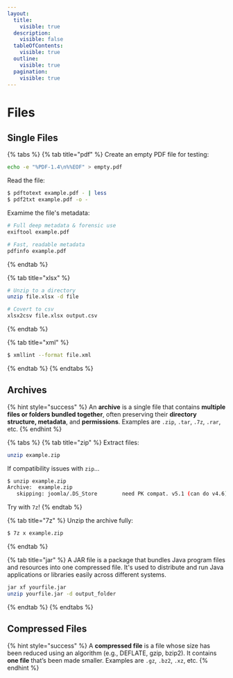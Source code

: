 ```yaml
---
layout:
  title:
    visible: true
  description:
    visible: false
  tableOfContents:
    visible: true
  outline:
    visible: true
  pagination:
    visible: true
---
```


# Files

## Single Files

{% tabs %}
{% tab title="pdf" %}
Create an empty PDF file for testing:

```bash
echo -e "%PDF-1.4\n%%EOF" > empty.pdf
```

Read the file:

```bash
$ pdftotext example.pdf - | less
$ pdf2txt example.pdf -o -
```

Examime the file's metadata:

```bash
# Full deep metadata & forensic use
exiftool example.pdf

# Fast, readable metadata
pdfinfo example.pdf
```
{% endtab %}

{% tab title="xlsx" %}
```bash
# Unzip to a directory
unzip file.xlsx -d file

# Covert to csv
xlsx2csv file.xlsx output.csv
```
{% endtab %}

{% tab title="xml" %}
```bash
$ xmllint --format file.xml
```
{% endtab %}
{% endtabs %}

## Archives

{% hint style="success" %}
An **archive** is a single file that contains **multiple files or folders bundled together**, often preserving their **directory structure, metadata**, and **permissions**. Examples are `.zip`, `.tar`, `.7z`, `.rar`, etc.
{% endhint %}

{% tabs %}
{% tab title="zip" %}
Extract files:

```bash
unzip example.zip
```

If compatibility issues with `zip`...

```bash
$ unzip example.zip
Archive:  example.zip
   skipping: joomla/.DS_Store        need PK compat. v5.1 (can do v4.6)
```

Try with `7z`!
{% endtab %}

{% tab title="7z" %}
Unzip the archive fully:

```bash
$ 7z x example.zip
```
{% endtab %}

{% tab title="jar" %}
A JAR file is a package that bundles Java program files and resources into one compressed file. It's used to distribute and run Java applications or libraries easily across different systems.

```bash
jar xf yourfile.jar
unzip yourfile.jar -d output_folder
```
{% endtab %}
{% endtabs %}

## Compressed Files

{% hint style="success" %}
A **compressed file** is a file whose size has been reduced using an algorithm (e.g., DEFLATE, gzip, bzip2). It contains **one file** that’s been made smaller. Examples are `.gz`, `.bz2`, `.xz`, etc.
{% endhint %}
